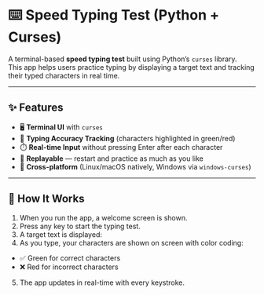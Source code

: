 # ⌨️ Speed Typing Test (Python + Curses)

A terminal-based **speed typing test** built using Python’s `curses` library.  
This app helps users practice typing by displaying a target text and tracking their typed characters in real time.

---

## ✨ Features

- 🖥️ **Terminal UI** with `curses`  
- 🎯 **Typing Accuracy Tracking** (characters highlighted in green/red)  
- ⏱️ **Real-time Input** without pressing Enter after each character  
- 🔄 **Replayable** — restart and practice as much as you like  
- 🐍 **Cross-platform** (Linux/macOS natively, Windows via `windows-curses`)

---

## 🚀 How It Works

1. When you run the app, a welcome screen is shown.  
2. Press any key to start the typing test.  
3. A target text is displayed:  
4. As you type, your characters are shown on screen with color coding:  
- ✅ Green for correct characters  
- ❌ Red for incorrect characters  
5. The app updates in real-time with every keystroke.

